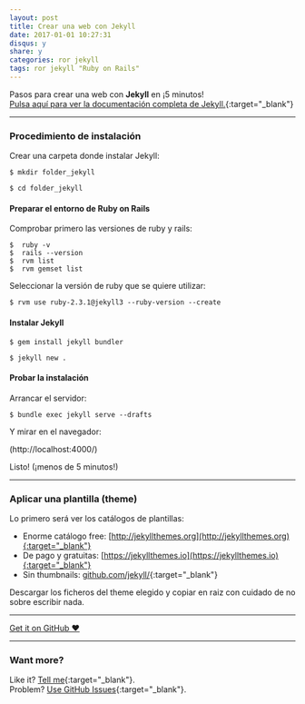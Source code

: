 ```yaml
---
layout: post
title: Crear una web con Jekyll
date: 2017-01-01 10:27:31
disqus: y
share: y
categories: ror jekyll
tags: ror jekyll "Ruby on Rails"
---
```


Pasos para crear una web con **Jekyll** en ¡5 minutos!<br>
[Pulsa aquí para ver la documentación completa de Jekyll.](https://jekyllrb.com/docs/home/){:target="_blank"}

---

### Procedimiento de instalación

Crear una carpeta donde instalar Jekyll:

`$ mkdir folder_jekyll`

`$ cd folder_jekyll`

#### Preparar el entorno de Ruby on Rails

Comprobar primero las versiones de ruby y rails:

```
$  ruby -v
$  rails --version
$  rvm list
$  rvm gemset list
```

Seleccionar la versión de ruby que se quiere utilizar:

`$ rvm use ruby-2.3.1@jekyll3 --ruby-version --create`

#### Instalar Jekyll
`$ gem install jekyll bundler`

`$ jekyll new .`

#### Probar la instalación

Arrancar el servidor:

`$ bundle exec jekyll serve --drafts`

Y mirar en el navegador:

(http://localhost:4000/)

Listo! (¡menos de 5 minutos!)

---

### Aplicar una plantilla (theme)

Lo primero será ver los catálogos de plantillas:

- Enorme catálogo free: [http://jekyllthemes.org](http://jekyllthemes.org){:target="_blank"}
- De pago y gratuitas: [https://jekyllthemes.io](https://jekyllthemes.io){:target="_blank"}
- Sin thumbnails: [github.com/jekyll/](https://github.com/jekyll/jekyll/wiki/Themes){:target="_blank"}

Descargar los ficheros del theme elegido y copiar en raiz con cuidado de no sobre escribir nada.

---

<a href="https://github.com/mariope/apuntes" target="_blank" class="big-button gray">Get it on GitHub &hearts;</a>

---

### Want more?

Like it? [Tell me](http://twitter.com/mariodevelop){:target="_blank"}.<br/>
Problem? [Use GitHub Issues](https://github.com/mariope/apuntes/issues){:target="_blank"}.
